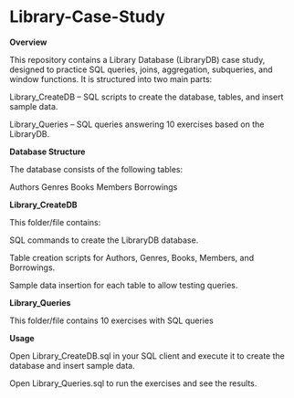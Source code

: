 # Library-Case-Study

**Overview**

This repository contains a Library Database (LibraryDB) case study, designed to practice SQL queries, joins, aggregation, subqueries, and window functions. It is structured into two main parts:

Library_CreateDB – SQL scripts to create the database, tables, and insert sample data.

Library_Queries – SQL queries answering 10 exercises based on the LibraryDB.

**Database Structure**

The database consists of the following tables:

Authors
Genres
Books
Members
Borrowings

**Library_CreateDB**

This folder/file contains:

SQL commands to create the LibraryDB database.

Table creation scripts for Authors, Genres, Books, Members, and Borrowings.

Sample data insertion for each table to allow testing queries.

**Library_Queries**

This folder/file contains 10 exercises with SQL queries

**Usage**

Open Library_CreateDB.sql in your SQL client and execute it to create the database and insert sample data.

Open Library_Queries.sql to run the exercises and see the results.
